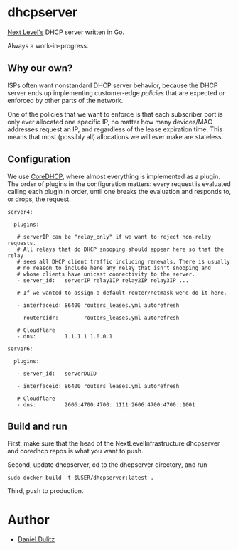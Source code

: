 # dhcpserver

[Next Level's](https://nextlevel.net/) DHCP server written in Go.

Always a work-in-progress.

## Why our own?

ISPs often want nonstandard DHCP server behavior, because the DHCP
server ends up implementing customer-edge *policies* that are expected
or enforced by other parts of the network.

One of the policies that we want to enforce is that each subscriber
port is only ever allocated one specific IP, no matter how many
devices/MAC addresses request an IP, and regardless of the lease
expiration time. This means that most (possibly all) allocations we
will ever make are stateless.

## Configuration

We use [CoreDHCP](https://github.com/NextLevelInfrastructure/coredhcp),
where almost everything is implemented as a plugin. The order of
plugins in the configuration matters: every request is evaluated
calling each plugin in order, until one breaks the evaluation and
responds to, or drops, the request.

```
server4:

  plugins:

   # serverIP can be "relay_only" if we want to reject non-relay requests.
   # All relays that do DHCP snooping should appear here so that the relay
   # sees all DHCP client traffic including renewals. There is usually
   # no reason to include here any relay that isn't snooping and
   # whose clients have unicast connectivity to the server.
   - server_id:   serverIP relay1IP relay2IP relay3IP ...

   # If we wanted to assign a default router/netmask we'd do it here.

   - interfaceid: 86400 routers_leases.yml autorefresh

   - routercidr:        routers_leases.yml autorefresh

   # Cloudflare
   - dns:         1.1.1.1 1.0.0.1

server6:

  plugins:

   - server_id:   serverDUID

   - interfaceid: 86400 routers_leases.yml autorefresh

   # Cloudflare
   - dns:         2606:4700:4700::1111 2606:4700:4700::1001
```

## Build and run

First, make sure that the head of the NextLevelInfrastructure dhcpserver
and coredhcp repos is what you want to push.

Second, update dhcpserver, cd to the dhcpserver directory, and run
```
sudo docker build -t $USER/dhcpserver:latest .
```

Third, push to production.

# Author

* [Daniel Dulitz](https://github.com/dulitz)
